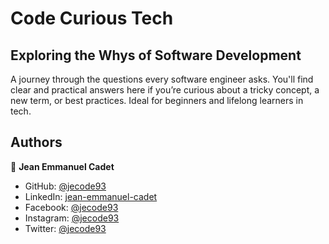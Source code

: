 # Code Curious Tech

## Exploring the Whys of Software Development
A journey through the questions every software engineer asks. You'll find clear and practical answers here if you’re curious about a tricky concept, a new term, or best practices. Ideal for beginners and lifelong learners in tech.

## Authors

👤 **Jean Emmanuel Cadet**
- GitHub: [@jecode93](https://github.com/jecode93)
- LinkedIn: [jean-emmanuel-cadet](https://www.linkedin.com/in/jean-emmanuel-cadet/)
- Facebook: [@jecode93](https://www.facebook.com/jecode93)
- Instagram: [@jecode93](https://instagram.com/jecode93)
- Twitter: [@jecode93](https://twitter.com/jecode93)
